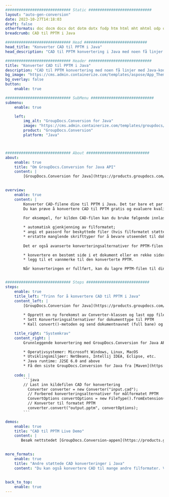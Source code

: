 ```yaml
---
############################# Static ############################
layout: "auto-gen-conversion"
date: 2023-10-27T14:18:03
draft: false
otherformats: doc docm docx dot dotm dotx fodp htm html mht mhtml odp odt otp pot potm potx pps ppsm ppsx ppt pptm pptx rtf
breadcrumb: CAD til PPTM i Java

############################# Head ############################
head_title: "Konverter CAD til PPTM i Java"
head_description: "CAD til PPTM konvertering i Java med noen få linjer med kode. Konverter over 160 filformater ved å bruke GroupDocs dokumentkonverterings-API for Java"

############################# Header ############################
title: "Konverter CAD til PPTM i Java"
description: "CAD til PPTM konvertering med noen få linjer med Java-kode"
bg_image: "https://cms.admin.containerize.com/templates/aspose/App_Themes/V3/images/bg/header1.png"
bg_overlay: false
button:
    enable: true

############################# SubMenu ############################
submenu:
    enable: true

    left:
        img_alt: "GroupDocs.Conversion for Java"
        image: "https://cms.admin.containerize.com/templates/groupdocs/images/product-logos/90x90-noborder/groupdocs-conversion-java.png"
        product: "GroupDocs.Conversion"
        platform: "Java"



############################# About ############################
about:
    enable: true
    title: "Om GroupDocs.Conversion for Java API"
    content: |
        [GroupDocs.Conversion for Java](https://products.groupdocs.com/conversion/java/) er et avansert filformatkonverterings-API for konvertering mellom populære bilde- og dokumentformater som Microsoft Office, OpenDocument, PDF, HTML, e-post, CAD. og mye mer med bare noen få linjer med kode. Den opprinnelige API-en oppdager automatisk formatene til originaldokumentene og tilbyr mange alternativer for å tilpasse de konverterte dokumentene. Sammen med funksjonen til å trekke ut informasjon fra et dokument, støtter den også bufring av konverteringsresultatene til den lokale disken som standard. Imidlertid kan enhver type hurtigbufferlagring støttes ved å implementere de riktige grensesnittene - Amazon S3, Dropbox, Google Drive, Windows Azure, Reddis eller andre.
    

overview:
    enable: true
    content: |
        Konverter CAD-filene dine til PPTM i Java. Det tar bare et par linjer med Java-kode på hvilken som helst plattform du ønsker, for eksempel Windows, Linux, macOS.
        Du kan prøve å konvertere CAD til PPTM gratis og evaluere kvaliteten på konverteringsresultatene. Sammen med enkle filkonverteringsskript kan du prøve mer sofistikerte alternativer for å laste inn CAD-kildefilen og lagre PPTM-utdata. 
        
        For eksempel, for kilden CAD-filen kan du bruke følgende innlastingsalternativer:

        * automatisk gjenkjenning av filformatet;
        * angi et passord for beskyttede filer (hvis filformatet støtter det);
        * erstatte manglende skrifttyper for å bevare utseendet til dokumentet.
        
        Det er også avanserte konverteringsalternativer for PPTM-filen:

        * konvertere en bestemt side i et dokument eller en rekke sider;
        * legg til et vannmerke til den konverterte PPTM.

        Når konverteringen er fullført, kan du lagre PPTM-filen til din lokale filbane eller til tredjepartslagring som FTP, Amazon S3, Google Drive, Dropbox osv. Vær oppmerksom på - for å konvertere CAD til PPTM, trenger du ikke å installere tilleggsprogramvare, som MS Office, Open Office, Adobe Acrobat Reader osv.


############################# Steps ############################
steps:
    enable: true
    title_left: "Trinn for å konvertere CAD til PPTM i Java"
    content_left: |
        [GroupDocs.Conversion for Java](https://products.groupdocs.com/conversion/java/) lar utviklere enkelt konvertere CAD fil til PPTM med noen få linjer med kode.
        
        * Opprett en ny forekomst av Converter-klassen og last opp filen CAD med hele banen
        * Sett Konverteringsalternativer for dokumenttype til PPTM
        * Kall convert()-metoden og send dokumentnavnet (full bane) og formatet (PPTM) som en parameter

    title_right: "Systemkrav"
    content_right: |
        Grunnleggende konvertering med GroupDocs.Conversion for Java API kan gjøres med bare noen få linjer med kode. APIene våre støttes på alle større plattformer og operativsystemer. Før du utfører koden nedenfor, sørg for at du har følgende forutsetninger installert på systemet ditt.

        * Operativsystemer: Microsoft Windows, Linux, MacOS
        * Utviklingsmiljøer: NetBeans, Intellij IDEA, Eclipse, etc.
        * Java runtime: J2SE 6.0 and above
        * Få den siste GroupDocs.Conversion for Java fra [Maven](https://repository.groupdocs.com/webapp/#/artifacts/browse/tree/General/repo/com/groupdocs/groupdocs-conversion)
         
    code: |
        ```java    
        // Last inn kildefilen CAD for konvertering
          Converter converter = new Converter("input.cad");
          // Forbered konverteringsalternativer for målformatet PPTM
          ConvertOptions convertOptions = new FileType().fromExtension("pptm").getConvertOptions();
          // Konverter til formatet PPTM
          converter.convert("output.pptm", convertOptions);
        ```

demos:
    enable: true
    title: "CAD til PPTM Live Demo"
    content: |
       Besøk nettstedet [GroupDocs.Conversion-appen](https://products.groupdocs.app/conversion/family) og prøv konverteringen fra CAD til PPTM nå. Den gratis demoen har følgende fordeler
          

more_formats:
    enable: true
    title: "Andre støttede CAD konverteringer i Java"
    content: "Du kan også konvertere CAD til mange andre filformater. Vennligst se listen nedenfor."
       
       
back_to_top:
    enable: true
---
```

